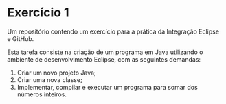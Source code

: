 # Exercício 1 

Um repositório contendo um exercício para a prática da Integração Eclipse e GitHub.

Esta tarefa consiste na criação de um programa em Java utilizando o ambiente de desenvolvimento Eclipse, com as seguintes demandas:

1. Criar um novo projeto Java;
2. Criar uma nova classe;
3. Implementar, compilar e executar um programa para somar dos números inteiros.

